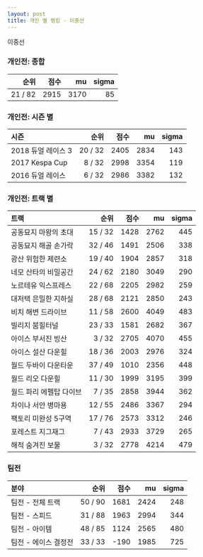 ```yaml
---
layout: post
title: 개인 별 랭킹 - 이중선
---
```


이중선

### 개인전: 종합

| 순위 | 점수 | mu | sigma |
|---:|---:|---:|---:|
| 21 / 82 | 2915 | 3170 | 85 |

### 개인전: 시즌 별

| 시즌 | 순위 | 점수 | mu | sigma |
|:---|---:|---:|---:|---:|
| 2018 듀얼 레이스 3 | 20 / 32 | 2405 | 2834 | 143 |
| 2017 Kespa Cup | 8 / 32 | 2998 | 3354 | 119 |
| 2016 듀얼 레이스 | 6 / 32 | 2986 | 3382 | 132 |

### 개인전: 트랙 별

| 트랙 | 순위 | 점수 | mu | sigma |
|:---|---:|---:|---:|---:|
| 공동묘지 마왕의 초대 | 15 / 32 | 1428 | 2762 | 445 |
| 공동묘지 해골 손가락 | 32 / 46 | 1491 | 2506 | 338 |
| 광산 위험한 제련소 | 19 / 40 | 1904 | 2857 | 318 |
| 네모 산타의 비밀공간 | 24 / 62 | 2180 | 3049 | 290 |
| 노르테유 익스프레스 | 22 / 68 | 2205 | 2982 | 259 |
| 대저택 은밀한 지하실 | 28 / 68 | 2121 | 2850 | 243 |
| 비치 해변 드라이브 | 11 / 58 | 2600 | 4049 | 483 |
| 빌리지 붐힐터널 | 23 / 33 | 1581 | 2682 | 367 |
| 아이스 부서진 빙산 | 3 / 32 | 2705 | 4070 | 455 |
| 아이스 설산 다운힐 | 18 / 36 | 2003 | 2976 | 324 |
| 월드 두바이 다운타운 | 37 / 49 | 1010 | 2356 | 448 |
| 월드 리오 다운힐 | 11 / 30 | 1999 | 3195 | 399 |
| 월드 파리 에펠탑 다이브 | 7 / 35 | 2858 | 3944 | 362 |
| 차이나 서안 병마용 | 12 / 55 | 2486 | 3367 | 294 |
| 팩토리 미완성 5구역 | 17 / 76 | 2573 | 3312 | 246 |
| 포레스트 지그재그 | 7 / 43 | 2933 | 3729 | 265 |
| 해적 숨겨진 보물 | 3 / 32 | 2778 | 4214 | 479 |

### 팀전

| 분야 | 순위 | 점수 | mu | sigma |
|:---|---:|---:|---:|---:|
| 팀전 - 전체 트랙 | 50 / 90 | 1681 | 2424 | 248 |
| 팀전 - 스피드 | 31 / 88 | 1963 | 2994 | 344 |
| 팀전 - 아이템 | 48 / 85 | 1124 | 2565 | 480 |
| 팀전 - 에이스 결정전 | 33 / 33 | -190 | 1985 | 725 |
